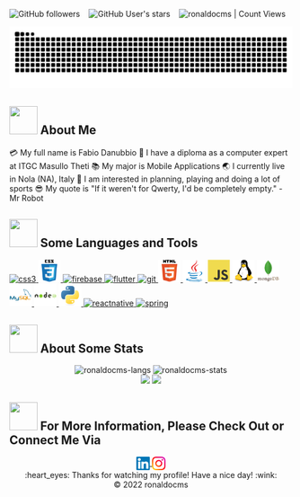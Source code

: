 






 <img alt="GitHub followers" src="https://img.shields.io/github/followers/ronaldocms?style=social"> &nbsp;&nbsp; <img alt="GitHub User's stars" src="https://img.shields.io/github/stars/ronaldocms?style=social"> &nbsp;&nbsp; <img alt="ronaldocms | Count Views" src="https://enemo786q3svfle.m.pipedream.net" />


<p align="center">
    <img src="https://github.com/Asmit2952/Asmit2952/blob/output/github-contribution-grid-snake.svg" alt="snake">
 </p>



## <img src="https://raw.githubusercontent.com/nixin72/nixin72/master/wave.gif" width="50px" height="50px"></img> About Me

💳 My full name is Fabio Danubbio
🏫 I have a diploma as a computer expert at ITGC Masullo Theti
📚 My major is Mobile Applications
🌏 I currently live in Nola (NA), Italy
🧐 I am interested in planning, playing and doing a lot of sports
😎 My quote is "If it weren't for Qwerty, I'd be completely empty." -Mr Robot

## <img src="https://media2.giphy.com/media/QssGEmpkyEOhBCb7e1/giphy.gif?cid=ecf05e47a0n3gi1bfqntqmob8g9aid1oyj2wr3ds3mg700bl&rid=giphy.gif" width="50px" height="50px"> Some Languages and Tools

<a href="https://www.w3schools.com/css/" target="_blank"> <img src="https://www.svgrepo.com/show/184143/java.svg" alt="css3" width="40" height="40"/> </a> <a href="https://www.w3schools.com/css/" target="_blank"> <img src="https://raw.githubusercontent.com/devicons/devicon/master/icons/css3/css3-original-wordmark.svg" alt="css3" width="40" height="40"/> </a> <a href="https://firebase.google.com/" target="_blank"> <img src="https://www.vectorlogo.zone/logos/firebase/firebase-icon.svg" alt="firebase" width="40" height="40"/> </a> <a href="https://flutter.dev" target="_blank"> <img src="https://www.vectorlogo.zone/logos/flutterio/flutterio-icon.svg" alt="flutter" width="40" height="40"/> </a> <a href="https://git-scm.com/" target="_blank"> <img src="https://www.vectorlogo.zone/logos/git-scm/git-scm-icon.svg" alt="git" width="40" height="40"/> </a> <a href="https://www.w3.org/html/" target="_blank"> <img src="https://raw.githubusercontent.com/devicons/devicon/master/icons/html5/html5-original-wordmark.svg" alt="html5" width="40" height="40"/> </a> <a href="https://www.java.com" target="_blank"> <img src="https://raw.githubusercontent.com/devicons/devicon/master/icons/java/java-original.svg" alt="java" width="40" height="40"/> </a> <a href="https://developer.mozilla.org/en-US/docs/Web/JavaScript" target="_blank"> <img src="https://raw.githubusercontent.com/devicons/devicon/master/icons/javascript/javascript-original.svg" alt="javascript" width="40" height="40"/> </a><a href="https://www.linux.org/" target="_blank"> <img src="https://raw.githubusercontent.com/devicons/devicon/master/icons/linux/linux-original.svg" alt="linux" width="40" height="40"/> </a> <a href="https://www.mongodb.com/" target="_blank"> <img src="https://raw.githubusercontent.com/devicons/devicon/master/icons/mongodb/mongodb-original-wordmark.svg" alt="mongodb" width="40" height="40"/> </a><a href="https://www.mysql.com/" target="_blank"> <img src="https://raw.githubusercontent.com/devicons/devicon/master/icons/mysql/mysql-original-wordmark.svg" alt="mysql" width="40" height="40"/> </a> <a href="https://www.nginx.com" target="_blank"> <a href="https://nodejs.org" target="_blank"> <img src="https://raw.githubusercontent.com/devicons/devicon/master/icons/nodejs/nodejs-original-wordmark.svg" alt="nodejs" width="40" height="40"/> </a> <a href="https://www.python.org" target="_blank"> <img src="https://raw.githubusercontent.com/devicons/devicon/master/icons/python/python-original.svg" alt="python" width="40" height="40"/> </a> <a href="https://reactnative.dev/" target="_blank"> <img src="https://reactnative.dev/img/header_logo.svg" alt="reactnative" width="40" height="40"/> </a> <a href="https://spring.io/" target="_blank"> <img src="https://www.vectorlogo.zone/logos/springio/springio-icon.svg" alt="spring" width="40" height="40"/> </a>

 </p>
 


## <img src="https://media0.giphy.com/media/cNZqrH5IzOG0xrlWks/giphy.gif?cid=ecf05e47map255q427en9uprqc1sb0unjq5k4fnqg5pmhhs4&rid=giphy.gif&ct=s" width="50px" height="50px"> About Some Stats
<div align="center">
<img height="150em" src="https://github-readme-stats.vercel.app/api/top-langs/?username=ronaldocms&layout=compact&show_icon=true&theme=algolia" alt="ronaldocms-langs"/>
<img height="150em" src="https://github-readme-stats.vercel.app/api/?username=ronaldocms&layout=compact&show_icon=true&theme=algolia" alt="ronaldocms-stats"/>
</div>

<div align="center">
  <img src="http://github-readme-streak-stats.herokuapp.com?user=ronaldocms&theme=algolia&background=0d1117&hide_border=true" />
  <img src="https://activity-graph.herokuapp.com/graph?username=ronaldocms&theme=react-dark"/>
</div>

## <img src='https://raw.githubusercontent.com/ShahriarShafin/ShahriarShafin/main/Assets/handshake.gif' width="50px" height="50px"> For More Information, Please Check Out or Connect Me Via
  
  <div align="center">
    <a href="https://www.linkedin.com/in/fabio-danubbio-52149219a/" target="_blank">
      <img align="center" alt="ronaldocms | Linkedin" width="24px" src="https://github.com/SatYu26/SatYu26/blob/master/Assets/Linkedin.svg" />
    </a> 
    <a href="https://www.instagram.com/is_not_a_developer/" target="_blank">
      <img align="center" alt="ronaldocms | Instagram" width="24px" src="https://github.com/SatYu26/SatYu26/blob/master/Assets/Instagram.svg" />
    </a> 
  </div>

<div align="center">
  :heart_eyes: Thanks for watching my profile! Have a nice day! :wink: <br/>
  &copy; 2022 ronaldocms
</div>
